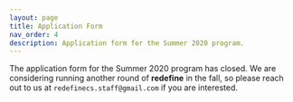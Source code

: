 ```yaml
---
layout: page
title: Application Form
nav_order: 4
description: Application form for the Summer 2020 program.
---
```


The application form for the Summer 2020 program has closed. We are considering running another round of **redefine** in the fall, so please reach out to us at `redefinecs.staff@gmail.com` if you are interested.
